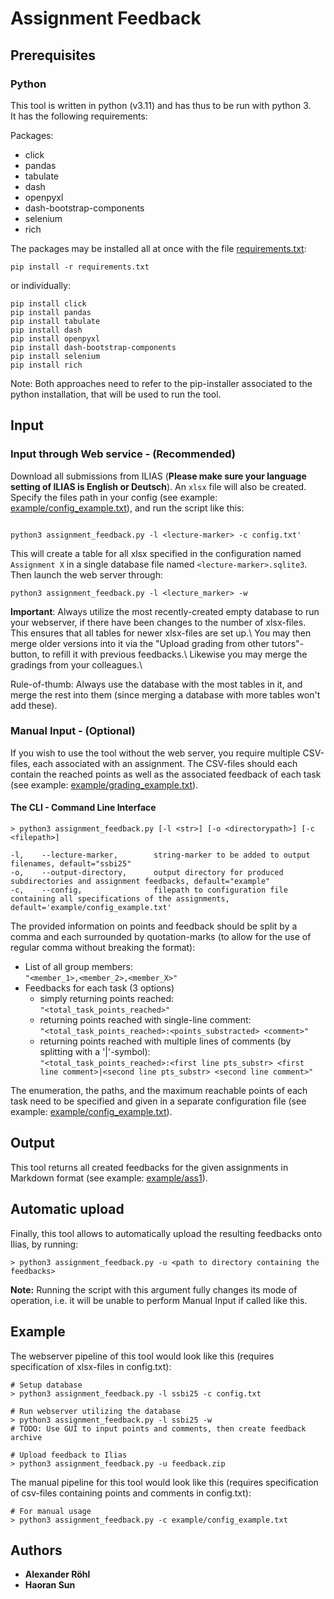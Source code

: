 # Assignment Feedback

## Prerequisites
### Python
This tool is written in python (v3.11) and has thus to be run with python 3.\
It has the following requirements:

Packages:
* click
* pandas
* tabulate
* dash
* openpyxl
* dash-bootstrap-components
* selenium
* rich

The packages may be installed all at once with the file [requirements.txt](https://github.com/Nightknight3000/Assignment-Feedback-Transcriber/blob/main/requirements.txt):
```
pip install -r requirements.txt
```
or individually:
```
pip install click
pip install pandas
pip install tabulate
pip install dash
pip install openpyxl
pip install dash-bootstrap-components
pip install selenium
pip install rich
```
Note: Both approaches need to refer to the pip-installer associated to the python installation, that will be used to run
the tool.

## Input
### Input through Web service - (Recommended)
Download all submissions from ILIAS (**Please make sure your language setting of ILIAS is English or Deutsch**). An `xlsx` file will also be created. Specify the files path in your config (see example: [example/config_example.txt](https://github.com/Nightknight3000/Assignment-Feedback-Transcriber/blob/main/example/config_example.txt)), and run the script like this:
```

python3 assignment_feedback.py -l <lecture-marker> -c config.txt'
```
This will create a table for all xlsx specified in the configuration named `Assignment X` in a single database file named `<lecture-marker>.sqlite3`.
Then launch the web server through:
```
python3 assignment_feedback.py -l <lecture_marker> -w
```
**Important**: Always utilize the most recently-created empty database to run your webserver, if there have been changes to the number of xlsx-files. This ensures that all tables for newer xlsx-files are set up.\\
You may then merge older versions into it via the "Upload grading from other tutors"-button, to refill it with previous feedbacks.\\
Likewise you may merge the gradings from your colleagues.\\

Rule-of-thumb: Always use the database with the most tables in it, and merge the rest into them (since merging a database with more tables won't add these). 

### Manual Input - (Optional)
If you wish to use the tool without the web server, you require multiple CSV-files, each associated with an assignment. 
The CSV-files should each contain the reached points as well as the associated feedback of each task (see example: [example/grading_example.txt](https://github.com/Nightknight3000/Assignment-Feedback-Transcriber/blob/main/example/grading_example.txt)).
#### The CLI - Command Line Interface
```
> python3 assignment_feedback.py [-l <str>] [-o <directorypath>] [-c <filepath>]
 
-l,    --lecture-marker,        string-marker to be added to output filenames, default="ssbi25"
-o,    --output-directory,      output directory for produced subdirectories and assignment feedbacks, default="example"
-c,    --config,                filepath to configuration file containing all specifications of the assignments, default='example/config_example.txt'
```
The provided information on points and feedback should be split by a comma and each surrounded by quotation-marks (to allow for the use of regular comma without breaking the format):
* List of all group members: \
  ``"<member_1>,<member_2>,<member_X>"``
* Feedbacks for each task (3 options)
  * simply returning points reached: \
    ``"<total_task_points_reached>"``
  * returning points reached with single-line comment: \
    ``"<total_task_points_reached>:<points_substracted> <comment>"``
  * returning points reached with multiple lines of comments (by splitting with a '|'-symbol): \
    ``"<total_task_points_reached>:<first line pts_substr> <first line comment>|<second line pts_substr> <second line comment>"``

The enumeration, the paths, and the maximum reachable points of each task need to be specified and given in a separate 
configuration file (see example: [example/config_example.txt](https://github.com/Nightknight3000/Assignment-Feedback-Transcriber/blob/main/example/config_example.txt)).

## Output
This tool returns all created feedbacks for the given assignments in Markdown format (see example: [example/ass1](https://github.com/Nightknight3000/Assignment-Feedback-Transcriber/blob/main/example/ass1)). 

## Automatic upload
Finally, this tool allows to automatically upload the resulting feedbacks onto Ilias, by running:
```
> python3 assignment_feedback.py -u <path to directory containing the feedbacks>
```
**Note:** Running the script with this argument fully changes its mode of operation, i.e. it will be unable to perform Manual Input if called like this.

## Example
The webserver pipeline of this tool would look like this (requires specification of xlsx-files in config.txt):
```
# Setup database
> python3 assignment_feedback.py -l ssbi25 -c config.txt

# Run webserver utilizing the database
> python3 assignment_feedback.py -l ssbi25 -w
# TODO: Use GUI to input points and comments, then create feedback archive

# Upload feedback to Ilias
> python3 assignment_feedback.py -u feedback.zip
```

The manual pipeline for this tool would look like this (requires specification of csv-files containing points and comments in config.txt):
```
# For manual usage
> python3 assignment_feedback.py -c example/config_example.txt
```

## Authors
* **Alexander Röhl**
* **Haoran Sun**
